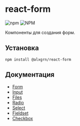 # react-form
![npm](https://img.shields.io/npm/v/@alxgrn/react-form)
![NPM](https://img.shields.io/npm/l/@alxgrn/react-form)

Компоненты для создания форм.

## Установка
```
npm install @alxgrn/react-form
```
## Документация
* [Form](./docs/Form.md)
* [Input](./docs/Input.md)
* [Files](./docs/Files.md)
* [Radio](./docs/Radio.md)
* [Select](./docs/Select.md)
* [Fieldset](./docs/Fieldset.md)
* [Checkbox](./docs/Checkbox.md)
